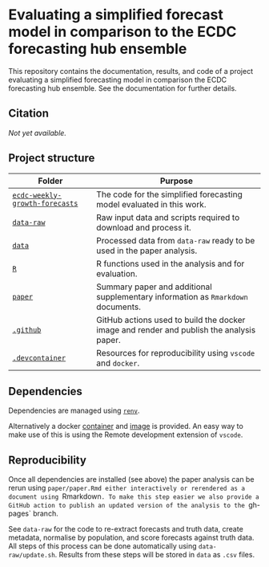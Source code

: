 # Evaluating a simplified forecast model in comparison to the ECDC forecasting hub ensemble

This repository contains the documentation, results, and code of a project evaluating a simplified forecasting model in comparison the ECDC forecasting hub ensemble. See the documentation for further details. 

## Citation

*Not yet available.* 

## Project structure

Folder | Purpose
---|---
[`ecdc-weekly-growth-forecasts`](ecdc-weekly-growth-forecasts/) | The code for the simplified forecasting model evaluated in this work.
[`data-raw`](data-raw/) | Raw input data and scripts required to download and process it.
[`data`](data/) | Processed data from `data-raw` ready to be used in the paper analysis.
[`R`](R/) | R functions used in the analysis and for evaluation.
[`paper`](paper/) | Summary paper and additional supplementary information as `Rmarkdown` documents.
[`.github`](.github/) | GitHub actions used to build the docker image and render and publish the analysis paper.
[`.devcontainer`](.devcontainer/) | Resources for reproducibility using `vscode` and `docker`.

## Dependencies

Dependencies are managed using [`renv`](https://rstudio.github.io/renv/).

Alternatively a docker [container](https://github.com/epiforecasts/simplfied-forecaster-evaluation/blob/main/.devcontainer/Dockerfile) and [image](https://github.com/epiforecasts/simplfied-forecaster-evaluation/pkgs/container/simplfied-forecaster-evaluation) is provided. An easy way to make use of this is using the Remote development extension of `vscode`.

## Reproducibility

Once all dependencies are installed (see above) the paper analysis can be rerun using `paper/paper.Rmd either interactively or rerendered as a document using `Rmarkdown`. To make this step easier we also provide a GitHub action to publish an updated version of the analysis to the `gh-pages` branch. 

See `data-raw` for the code to re-extract forecasts and truth data, create metadata, normalise by population, and score forecasts against truth data. All steps of this process can be done automatically using `data-raw/update.sh`. Results from these steps will be stored in `data` as `.csv` files.